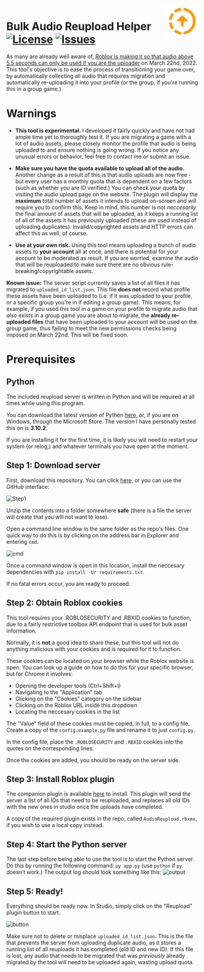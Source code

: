 <img src="resources/icon.png" align="right" height="84" />

# Bulk Audio Reupload Helper [![License](https://img.shields.io/github/license/the-sink/roblox-reuploader)](https://github.com/the-sink/roblox-reuploader/blob/main/LICENSE) [![Issues](https://img.shields.io/github/issues/the-sink/roblox-reuploader)](https://github.com/the-sink/roblox-reuploader/issues)

As many are already well aware of, [Roblox is making it so that audio above 5.5 seconds can only be used if you are the uploader](https://devforum.roblox.com/t/action-needed-upcoming-changes-to-asset-privacy-for-audio/1701697) on March 22nd, 2022. This tool's objective is to ease the process of transitioning your game over, by automatically collecting all audio that requires migration and automatically re-uploading it into your profile (or the group, if you're running this in a group game.)

# Warnings
* **This tool is experimental.** I developed it fairly quickly and have not had ample time yet to thoroughly test it. If you are migrating a game with a lot of audio assets, please closely monitor the profile that audio is being uploaded to and ensure nothing is going wrong. If you notice any unusual errors or behavior, feel free to contact me or submit an issue.

* **Make sure you have the quota available to upload all of the audio.** Another change as a result of this is that audio uploads are now free - but every user has a monthly quota that is dependent on a few factors (such as whether you are ID verified.) You can check your quota by visiting the audio upload page on the website. The plugin will display the **maximum** total number of assets it intends to upload on-screen and will require you to confirm this. Keep in mind, this number is not *neccesarily* the final amount of assets that will be uploaded, as it keeps a running list of all of the assets it has previously uploaded (these are used instead of uploading duplicates). Invalid/copyrighted assets and HTTP errors can affect this as well, of course.

* **Use at your own risk.** Using this tool means uploading a bunch of audio assets to **your account** all at once, and there is potential for your account to be moderated as result. If you are worried, examine the audio that will be reuploaded to make sure there are no obvious rule-breaking/copyrightable assets.

**Known issue:** The server script currently saves a list of all files it has migrated to `uploaded_id_list.json`. This file **does not** record what profile these assets have been uploaded to (i.e. if it was uploaded to your profile, or a specific group you're in if editing a group game). This means, for example, if you used this tool in a game on your profile to migrate audio that *also* exists in a group game you are about to migrate, the **already re-uploaded files** that have been uploaded to your account will be used on the group game, thus failing to meet the new permissions checks being imposed on March 22nd. This will be fixed soon.
<!-- Perhaps move this issue part somewhere else? Just doesn't feel right to be here... - ATPStorages -->

# Prerequisites
## Python

The included reupload server is written in Python and will be required at all times while using this program.

You can download the latest version of Python [here](**https://www.python.org/**), or, if you are on Windows, through the Microsoft Store.
The version I have personally tested this on is **3.10.2**.

If you are installing it for the first time, it is likely you will need to restart your system (or relog,) and whatever terminals you have open at the moment. 

## Step 1: Download server

First, download this repository. You can click [here](https://github.com/the-sink/roblox-reuploader/archive/refs/heads/main.zip), or you can use the GitHub interface:

![Step1](https://i.imgur.com/OW7CcFW.png)

Unzip the contents into a folder somewhere **safe** (there is a file the server will create that you wlll not want to lose).

Open a command line window in the same folder as the repo's files. One quick way to do this is by clicking on the address bar in Explorer and entering `cmd`.

![cmd](https://i.imgur.com/6kH0XII.png)

Once a command window is open in this location, install the neccesary dependencies with `pip install -Ur requirements.txt`.

If no fatal errors occur, you are ready to proceed.

## Step 2: Obtain Roblox cookies

This tool requires your .ROBLOSECURITY and .RBXID cookies to function, due to a fairly restrictive toolbox API endpoint that is used for bulk asset information.

Normally, it is **not** a good idea to share these, but this tool will not do anything malicious with your cookies and is required for it to function.

These cookies can be located on your browser while the Roblox website is open. You can look up a guide on how to do this for your specific browser, but for Chrome it involves:

* Opening the developer tools (Ctrl+Shift+I)
* Navigating to the "Application" tab
* Clicking on the "Cookies" category on the sidebar
* Clicking on the Roblox URL inside this dropdown
* Locating the neccesary cookies in the list

The "Value" field of these cookies must be copied, in full, to a config file. Create a copy of the `config.example.py` file and rename it to just `config.py`.

In the config file, place the `.ROBLOSECURITY` and `.RBXID` cookies into the quotes on the corresponding lines.

Once the cookies are added, you should be ready on the server side.

## Step 3: Install Roblox plugin

The companion plugin is available [here](https://www.roblox.com/library/9106046275/Bulk-Audio-Reupload-Helper) to install. This plugin will send the server a list of all IDs that need to be reuploaded, and replaces all old IDs with the new ones in studio once the uploads have completed.

A copy of the required plugin exists in the repo, called `AudioReupload.rbxmx`, if you wish to use a local copy instead.

## Step 4: Start the Python server

The last step before being able to use the tool is to start the Python server. Do this by running the following command: `py app.py` (use `python` if `py` doesn't work.) The output log should look something like this:
![output](https://i.imgur.com/woJI7Oq.png)

## Step 5: Ready!

Everything should be ready now. In Studio, simply click on the "Reupload" plugin button to start.

![button](https://i.imgur.com/vLzoVPt.png)

Make sure not to delete or misplace `uploaded_id_list.json`. This is the file that prevents the server from uploading duplicate audio, as it stores a running list of all reuploads it has completed (old ID and new ID). If this file is lost, any audio that needs to be migrated that was *previously* already migrated by the tool will need to be uploaded again, wasting upload quota.
